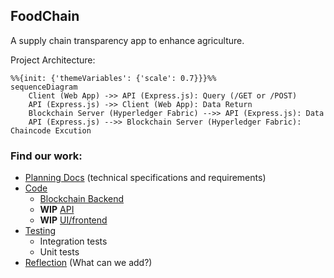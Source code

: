 ## FoodChain

A supply chain transparency app to enhance agriculture.

Project Architecture:
```mermaid
%%{init: {'themeVariables': {'scale': 0.7}}}%%
sequenceDiagram
    Client (Web App) ->> API (Express.js): Query (/GET or /POST)
    API (Express.js) ->> Client (Web App): Data Return
    Blockchain Server (Hyperledger Fabric) -->> API (Express.js): Data
    API (Express.js) -->> Blockchain Server (Hyperledger Fabric): Chaincode Excution
```

### Find our work:
- [Planning Docs](/Spec.md) (technical specifications and requirements) 
- [Code]()
    - [Blockchain Backend](/Backend/)
    - **WIP** [API]()
    - **WIP** [UI/frontend]()
- [Testing]()
    - Integration tests
    - Unit tests
- [Reflection]() (What can we add?)
